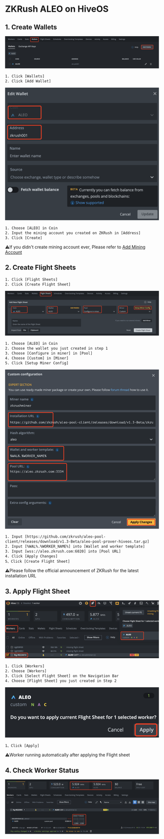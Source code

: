 # ZKRush ALEO on HiveOS

## 1. Create Wallets

![hive_create_account](../_media/hive_create_account.png ':size=100%')

```shell
1. Click [Wallets]
2. Click [Add Wallet]
```

![hive_create_account2](../_media/hive_create_account2.png ':size=50%')

```shell
1. Choose [ALEO] in Coin
2. Input the mining account you created on ZKRush in [Address]
3. Click [Create]
```

⚠️If you didn't create mining account ever, Please refer to  [Add Mining Account](/en/_document/miner_account?id=add-mining-account)



## 2. Create Flight Sheets

```shell
1. Click [Flight Sheets]
2. Click [Create Flight Sheet]
```

![hive_create_flight2](../_media/hive_create_flight2.png ':size=100%')
```shell
1. Choose [ALEO] in Coin
2. Choose the wallet you just created in step 1
3. Choose [Configure in miner] in [Pool]
4. Choose [Custom] in [Miner]
5. Click [Setup Miner Config]
```

![hive_create_custom](../_media/hive_create_custom.png ':size=50%')

```shell
1. Input [https://github.com/zkrush/aleo-pool-client/releases/download/v1.3-Beta/aleo-pool-prover-hiveos.tar.gz]
2. Input [%WAL%.%WORKER_NAME%] into [Wallet and worker template]
3. Input [wss://aleo.zkrush.com:6020] into [Pool URL]
4. Click [Apply Changes]
5、Click [Create Flight Sheet]
```

⚠️Please follow the official announcement of ZKRush for the latest installation URL



## 3. Apply Flight Sheet

![hive_apply_flight](../_media/hive_apply_flight.png ':size=75%')

```shell
1. Click [Workers]
2. Choose [Workers]
3. Click [Select Flight Sheet] on the Navigation Bar
4. Choose [Flight Sheet] you just created in Step 2
```

![hive_apply_flight2](../_media/hive_apply_flight2.png ':size=50%')
```shell
1、Click [Apply]
```

⚠️Worker running automatically after applying the Flight sheet

## 4. Check Worker Status

![hive_miner_status](../_media/hive_miner_status.png ':size=100%')
